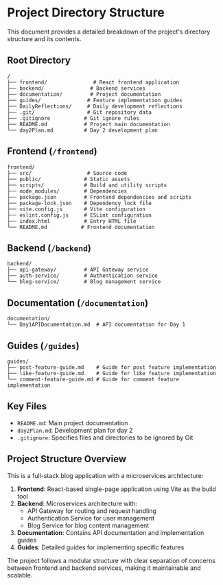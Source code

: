 # Project Directory Structure

This document provides a detailed breakdown of the project's directory structure and its contents.

## Root Directory

```
/
├── frontend/               # React frontend application
├── backend/               # Backend services
├── documentation/         # Project documentation
├── guides/               # Feature implementation guides
├── DailyReflections/     # Daily development reflections
├── .git/                 # Git repository data
├── .gitignore           # Git ignore rules
├── README.md            # Project main documentation
└── day2Plan.md          # Day 2 development plan
```

## Frontend (`/frontend`)

```
frontend/
├── src/                  # Source code
├── public/              # Static assets
├── scripts/             # Build and utility scripts
├── node_modules/        # Dependencies
├── package.json         # Frontend dependencies and scripts
├── package-lock.json    # Dependency lock file
├── vite.config.js       # Vite configuration
├── eslint.config.js     # ESLint configuration
├── index.html           # Entry HTML file
└── README.md           # Frontend documentation
```

## Backend (`/backend`)

```
backend/
├── api-gateway/         # API Gateway service
├── auth-service/        # Authentication service
└── blog-service/        # Blog management service
```

## Documentation (`/documentation`)

```
documentation/
└── Day1APIDocumentation.md  # API documentation for Day 1
```

## Guides (`/guides`)

```
guides/
├── post-feature-guide.md    # Guide for post feature implementation
├── like-feature-guide.md    # Guide for like feature implementation
└── comment-feature-guide.md # Guide for comment feature implementation
```

## Key Files

- `README.md`: Main project documentation
- `day2Plan.md`: Development plan for day 2
- `.gitignore`: Specifies files and directories to be ignored by Git

## Project Structure Overview

This is a full-stack blog application with a microservices architecture:

1. **Frontend**: React-based single-page application using Vite as the build tool
2. **Backend**: Microservices architecture with:
   - API Gateway for routing and request handling
   - Authentication Service for user management
   - Blog Service for blog content management
3. **Documentation**: Contains API documentation and implementation guides
4. **Guides**: Detailed guides for implementing specific features

The project follows a modular structure with clear separation of concerns between frontend and backend services, making it maintainable and scalable. 